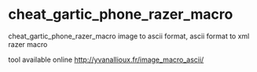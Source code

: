 # cheat_gartic_phone_razer_macro
cheat_gartic_phone_razer_macro
image to ascii format, ascii format to xml razer macro

tool available online http://yvanallioux.fr/image_macro_ascii/

